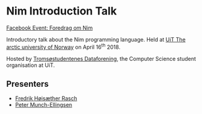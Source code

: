 # Nim Introduction Talk 

[Facebook Event: Foredrag om Nim](https://www.facebook.com/events/153546532019469)

Introductory talk about the Nim programming language. Held at [UiT The arctic university of Norway](https://uit.no/) on April 16<sup>th</sup> 2018.

Hosted by [Tromsøstudentenes Dataforening](http://www.td.org.uit.no/), the Computer Science student organisation at UiT.

## Presenters

* [Fredrik Høisæther Rasch](mailto:fredrik.rasch@gmail.com)
* [Peter Munch-Ellingsen](mailto:nim@peterme.net)
